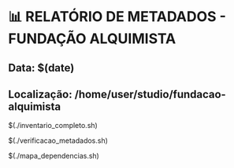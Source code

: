 # 📊 RELATÓRIO DE METADADOS - FUNDAÇÃO ALQUIMISTA
## Data: $(date)
## Localização: /home/user/studio/fundacao-alquimista

$(./inventario_completo.sh)

$(./verificacao_metadados.sh)

$(./mapa_dependencias.sh)
